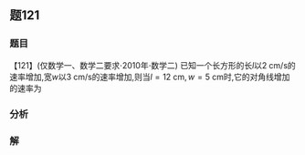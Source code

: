 ## 题121
### 题目
【121】(仅数学一、数学二要求$\cdot  {2010}$年$\cdot$数学二) 已知一个长方形的长$l$以$2\mathrm{\;{cm}}/\mathrm{s}$的速率增加,宽$w$以$3\mathrm{\;{cm}}/\mathrm{s}$的速率增加,则当$l = {12}\mathrm{\;{cm}}, w = 5\mathrm{\;{cm}}$时,它的对角线增加的速率为
### 分析

### 解